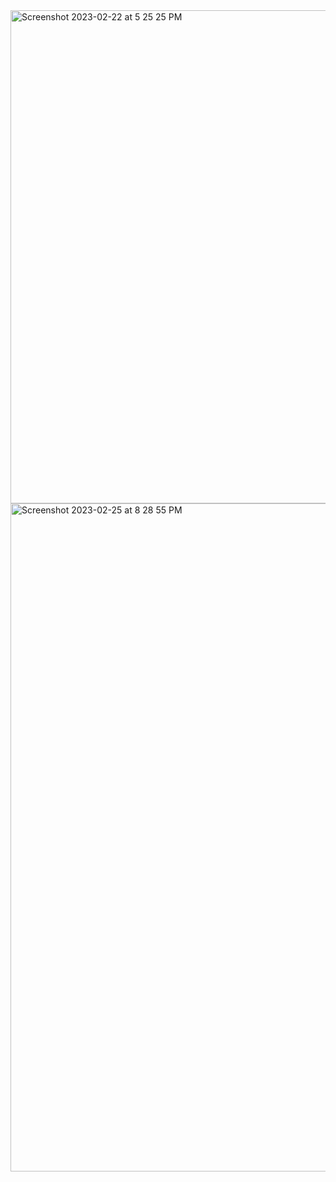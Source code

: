 
<img width="789" alt="Screenshot 2023-02-22 at 5 25 25 PM" src="https://user-images.githubusercontent.com/105562242/220613446-4e1e0414-d63d-41b9-97ff-143e12c0dd71.png">


<img width="1069" alt="Screenshot 2023-02-25 at 8 28 55 PM" src="https://user-images.githubusercontent.com/105562242/221363897-dbc62da7-8077-45f6-b18e-12ae2de17aaf.png">

